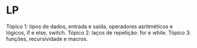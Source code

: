 # LP
Tópico 1: tipos de dados, entrada e saída, operadores asritméticos e lógicos, if e else, switch.
Tópico 2: laços de repetição: for e while.
Tópico 3: funções, recursividade e macros.
